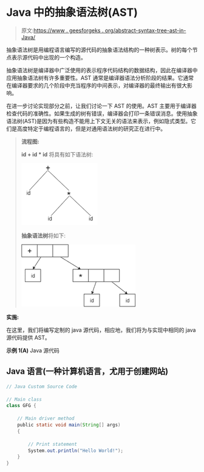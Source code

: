 # Java 中的抽象语法树(AST)

> 原文:[https://www . geesforgeks . org/abstract-syntax-tree-ast-in-Java/](https://www.geeksforgeeks.org/abstract-syntax-tree-ast-in-java/)

抽象语法树是用编程语言编写的源代码的抽象语法结构的一种树表示。树的每个节点表示源代码中出现的一个构造。

抽象语法树是编译器中广泛使用的表示程序代码结构的数据结构，因此在编译器中应用抽象语法树有许多重要性。AST 通常是编译器语法分析阶段的结果。它通常在编译器要求的几个阶段中充当程序的中间表示，对编译器的最终输出有很大影响。

在进一步讨论实现部分之前，让我们讨论一下 AST 的使用。AST 主要用于编译器检查代码的准确性。如果生成的树有错误，编译器会打印一条错误消息。使用抽象语法树(AST)是因为有些构造不能用上下文无关的语法来表示，例如隐式类型。它们是高度特定于编程语言的，但是对通用语法树的研究正在进行中。

> **流程图:**
> 
> **id + id * id** 将具有如下语法树:
> 
> ![](img/df8b68188b0ded63acb1bd739eeaa920.png)
> 
> **抽象语法树**将如下:
> 
> ![](img/e0875a59009a4f6a8239ce2fc7f35384.png)

**实施:**

在这里，我们将编写定制的 java 源代码，相应地，我们将为与实现中相同的 java 源代码提供 AST。

**示例 1(A)** Java 源代码

## Java 语言(一种计算机语言，尤用于创建网站)

```java
// Java Custom Source Code

// Main class
class GFG {

    // Main driver method
    public static void main(String[] args)
    {

        // Print statement
        System.out.println("Hello World!");
    }
}
```